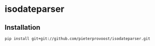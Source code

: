 # isodateparser

## Installation

```
pip install git+git://github.com/pieterprovoost/isodateparser.git
```
